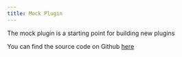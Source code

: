```yaml
---
title: Mock Plugin 
---
```


The mock plugin is a starting point for building new plugins

You can find the source code on Github [here](https://github.com/ecadlabs/taqueria/tree/main/taqueria-plugin-mock)